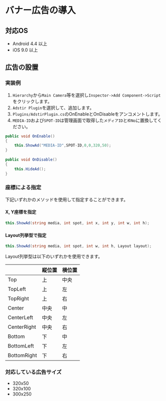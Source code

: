# バナー広告の導入

## 対応OS
- Android 4.4 以上
- iOS 9.0 以上

## 広告の設置
### 実装例
1. `Hierarchy`から`Main Camera`等を選択し`Inspector->Add Component->Script`をクリックします。
1. `Adstir Plugin`を選択して、追加します。
1. `Plugins/AdstirPlugin.cs`のOnEnableとOnDisableをアンコメントします。
1. `MEDIA-ID`および`SPOT-ID`は管理画面で取得した`メディアID`と`枠No`に置換してください。

```c#
public void OnEnable()
{
    this.ShowAd("MEDIA-ID",SPOT-ID,0,0,320,50);
}
	
public void OnDisable()
{
    this.HideAd();
}
```

### 座標による指定

下記いずれかのメソッドを使用して指定することができます。

#### X, Y座標を指定

```c#
this.ShowAd(string media, int spot, int x, int y, int w, int h);
```

#### Layout列挙型で指定

```c#
this.ShowAd(string media, int spot, int w, int h, Layout layout);
```

Layout列挙型は以下のいずれかを使用できます。

||縦位置|横位置|
|:--|:--|:--|
|Top|上|中央|
|TopLeft|上|左|
|TopRight|上|右|
|Center|中央|中|
|CenterLeft|中央|左|
|CenterRight|中央|右|
|Bottom|下|中|
|BottomLeft|下|左|
|BottomRight|下|右|

### 対応している広告サイズ
  - 320x50
  - 320x100
  - 300x250
